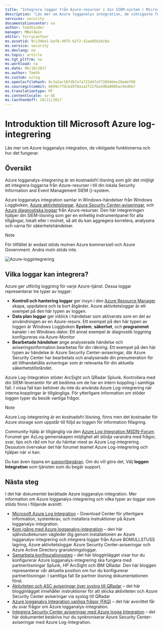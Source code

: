 ```yaml
---
title: "Integrera loggar från Azure-resurser i din SIEM-system | Microsoft Docs"
description: "Läs mer om Azure logganalys integration, de viktigaste funktionerna och hur det fungerar."
services: security
documentationcenter: na
author: TomShinder
manager: MBaldwin
editor: TerryLanfear
ms.assetid: 9c1346e1-baf8-4975-b2f2-42ae05b2dc0a
ms.service: security
ms.devlang: na
ms.topic: article
ms.tgt_pltfrm: na
ms.workload: na
ms.date: 08/10/2017
ms.author: TomSh
ms.custom: azlog
ms.openlocfilehash: 6c3a2ac18fdb7a7a722447af720b9dee28adef08
ms.sourcegitcommit: 6699c77dcbd5f8a1a2f21fba3d0a0005ac9ed6b7
ms.translationtype: MT
ms.contentlocale: sv-SE
ms.lasthandoff: 10/11/2017
---
```

# <a name="introduction-to-microsoft-azure-log-integration"></a>Introduktion till Microsoft Azure log-integrering
Läs mer om Azure logganalys integration, de viktigaste funktionerna och hur det fungerar.

## <a name="overview"></a>Översikt

Azure logganalys-integrering är en kostnadsfri lösning som gör det möjligt att integrera loggarna från Azure-resurser i till din lokala Security Information and Event Management SIEM ()-system.

Azure logganalys integration samlar in Windows-händelser från Windows Loggboken, [Azure aktivitetsloggar](../monitoring-and-diagnostics/monitoring-overview-activity-logs.md), [Azure Security Center-aviseringar](../security-center/security-center-intro.md), och [Azure diagnostiska loggar](../monitoring-and-diagnostics/monitoring-overview-of-diagnostic-logs.md) från Azure-resurser. Den här integreringen hjälper din SIEM-lösning som ger en enhetlig instrumentpanel för alla tillgångar, lokalt eller i molnet, så att du kan aggregera korrelera, analysera och varna för säkerhetshändelser.

>[!NOTE]
För tillfället är endast stöds molnen Azure kommersiell och Azure Government. Andra moln stöds inte.

![Azure-loggintegrering][1]

## <a name="what-logs-can-i-integrate"></a>Vilka loggar kan integrera?
Azure ger utförlig loggning för varje Azure-tjänst. Dessa loggar representerar tre typer av loggar:

* **Kontroll och hantering loggar** ger insyn i den [Azure Resource Manager](../azure-resource-manager/resource-group-overview.md) skapa, uppdatera och ta bort åtgärder. Azure aktivitetsloggar är ett exempel på den här typen av loggen.
* **Data plan loggar** ger inblick i händelser som aktiverats som en del av användningen av en Azure-resurs. Ett exempel på den här typen av loggen är Windows Loggboken **System**, **säkerhet**, och **programmet** kanaler i en Windows-dator. Ett annat exempel är diagnostik loggning konfigureras via Azure-Monitor
* **Bearbetade händelser** ange analyserade händelse och aviseringsinformation bearbetas för din räkning. Ett exempel på den här typen av händelse är Azure Security Center-aviseringar, där Azure Security Center har bearbetats och analyserade din prenumeration för att tillhandahålla aviseringar som är relevanta för din aktuella säkerhetstillståndet.

Azure Log-Integration stöder ArcSight och QRadar Splunk. Kontrollera med din SIEM-leverantör för att bedöma om de har en intern koppling i samtliga fall. I vissa fall kan behöver du inte du använda Azure Log-integrering när interna kopplingar är tillgängliga. För ytterligare information om stöder loggen typer du besök vanliga frågor.

>[!NOTE]
Azure Log-integrering är en kostnadsfri lösning, finns men det kostnader för Azure storage som uppstår till följd av loggen för information fillagring.

Community-hjälp är tillgänglig via den [Azure Log Integration MSDN-Forum](https://social.msdn.microsoft.com/Forums/office/home?forum=AzureLogIntegration). Forumet ger AzLog gemenskapen möjlighet att stödja varandra med frågor, svar, tips och råd om hur du hämtar mest av Azure Log-integrering. Dessutom övervakar det här forumet teamet Azure Log-integrering och hjälper när vi kan.

Du kan även öppna en [supportbegäran](../azure-supportability/how-to-create-azure-support-request.md). Om du vill göra det, Välj **loggen Integration** som tjänsten som du begär support.

## <a name="next-steps"></a>Nästa steg
I det här dokumentet berättade Azure logganalys-integration. Mer information om Azure logganalys-integrering och vilka typer av loggar som stöds finns i följande avsnitt:

* [Microsoft Azure Log Integration](https://www.microsoft.com/download/details.aspx?id=53324) – Download Center för ytterligare information, systemkrav, och installera instruktioner på Azure logganalys-integration.
* [Kom igång med Azure logganalys-integration](security-azure-log-integration-get-started.md) – den här självstudiekursen vägleder dig genom installationen av Azure logganalys-integrering och integrera loggar från Azure BOMULLSTUSS lagring, Azure aktivitetsloggar Azure Security Center-aviseringar och Azure Active Directory granskningsloggar.
* [Samarbeta konfigurationssteg](https://blogs.msdn.microsoft.com/azuresecurity/2016/08/23/azure-log-siem-configuration-steps/) – det här blogginlägget visar hur du konfigurerar Azure logganalys-integrering ska fungera med partnerlösningar Splunk, HP ArcSight och IBM QRadar. Den här bloggen representerar vår aktuella position om hur du konfigurerar partnerlösningar. I samtliga fall Se partner lösning dokumentationen först.
* [Aktiviteten och ASC aviseringar över syslog till QRadar](https://blogs.msdn.microsoft.com/azuresecurity/2016/09/24/integrate-azure-logs-to-qradar/) – det här blogginlägget innehåller instruktioner för att skicka aktiviteten och Azure Security Center aviseringar via syslog till QRadar
* [Azure logganalys Integration vanliga frågor (FAQ)](security-azure-log-integration-faq.md) – det här avsnittet får du svar frågor om Azure logganalys-integration.
* [Integrera Security Center aviseringar med Azure logga Integration](../security-center/security-center-integrating-alerts-with-log-integration.md) – det här dokumentet beskrivs hur du synkroniserar Azure Security Center-aviseringar med Azure Log-Integration.

<!--Image references-->
[1]: ./media/security-azure-log-integration-overview/azure-log-integration.png

